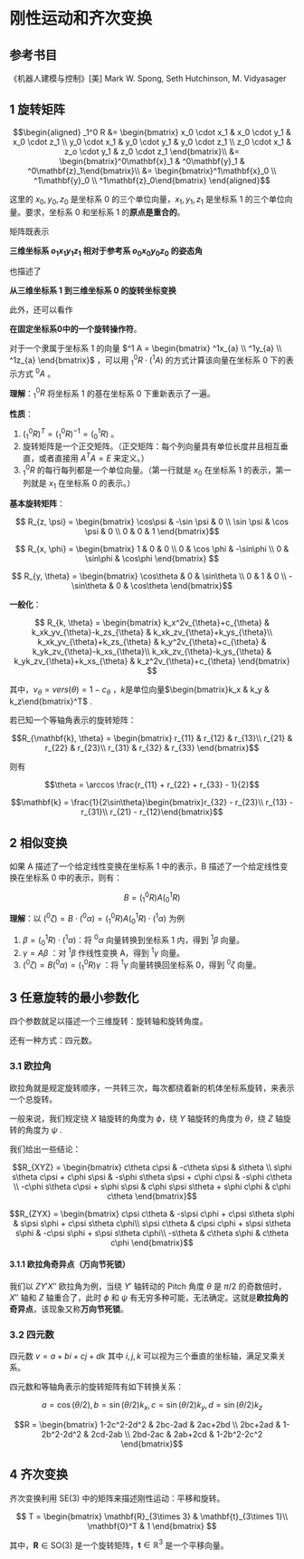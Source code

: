 # 刚性运动和齐次变换

## 参考书目

《机器人建模与控制》[美] Mark W. Spong, Seth Hutchinson, M. Vidyasager

## 1 旋转矩阵

$$\begin{aligned} _1^0 R &= \begin{bmatrix}
  x_0 \cdot x_1 & x_0 \cdot y_1 & x_0 \cdot z_1 \\
  y_0 \cdot x_1 & y_0 \cdot y_1 & y_0 \cdot z_1 \\
  z_0 \cdot x_1 & z_o \cdot y_1 & z_0 \cdot z_1
\end{bmatrix}\\
&= \begin{bmatrix}^0\mathbf{x}_1 & ^0\mathbf{y}_1 & ^0\mathbf{z}_1\end{bmatrix}\\
&= \begin{bmatrix}^1\mathbf{x}_0 \\ ^1\mathbf{y}_0 \\ ^1\mathbf{z}_0\end{bmatrix}
\end{aligned}$$

这里的 $x_0, y_0, z_0$ 是坐标系 0 的三个单位向量，$x_1, y_1, z_1$ 是坐标系 1 的三个单位向量。要求，坐标系 0 和坐标系 1 的**原点是重合的**。

矩阵既表示

**三维坐标系 $o_1x_1y_1z_1$ 相对于参考系 $o_0x_0y_0z_0$ 的姿态角**

也描述了

**从三维坐标系 1 到三维坐标系 0 的旋转坐标变换**

此外，还可以看作

**在固定坐标系0中的一个旋转操作符**。

对于一个隶属于坐标系 1 的向量 $^1 A = \begin{bmatrix} ^1x_{a} \\ ^1y_{a} \\ ^1z_{a} \end{bmatrix}$ ，可以用 $_1^0 R \cdot (^1A)$ 的方式计算该向量在坐标系 0 下的表示方式 $^0A$ 。

**理解**：$_1^0 R$ 将坐标系 1 的基在坐标系 0 下重新表示了一遍。

**性质**：

1. $(_1^0 R)^T = (_1^0 R)^{-1} = (_0^1 R)$ 。
2. 旋转矩阵是一个正交矩阵。（正交矩阵：每个列向量具有单位长度并且相互垂直，或者直接用 $A^TA = E$ 来定义。）
3. $_1^0 R$ 的每行每列都是一个单位向量。（第一行就是 $x_0$ 在坐标系 1 的表示，第一列就是 $x_1$ 在坐标系 0 的表示。）

**基本旋转矩阵**：

$$ R_{z, \psi} = \begin{bmatrix}
  \cos\psi & -\sin \psi & 0 \\
  \sin \psi & \cos \psi & 0 \\
  0 & 0 & 1
\end{bmatrix}$$

$$ R_{x, \phi} = \begin{bmatrix}
  1 & 0 & 0 \\
  0 & \cos \phi & -\sin\phi \\
  0 & \sin\phi & \cos\phi
\end{bmatrix} $$

$$ R_{y, \theta} = \begin{bmatrix}
  \cos\theta & 0 & \sin\theta \\
  0 & 1 & 0 \\
  -\sin\theta & 0 & \cos\theta
\end{bmatrix}$$

**一般化**：

$$ R_{k, \theta} = \begin{bmatrix}
k_x^2v_{\theta}+c_{\theta} & k_xk_yv_{\theta}-k_zs_{\theta} & k_xk_zv_{\theta}+k_ys_{\theta}\\ k_xk_yv_{\theta}+k_zs_{\theta} & k_y^2v_{\theta}+c_{\theta} & k_yk_zv_{\theta}-k_xs_{\theta}\\ k_xk_zv_{\theta}-k_ys_{\theta} & k_yk_zv_{\theta}+k_xs_{\theta} & k_z^2v_{\theta}+c_{\theta}
\end{bmatrix} $$

其中，$v_{\theta} = vers(\theta) = 1 - c_{\theta}$ ，$k$是单位向量$\begin{bmatrix}k_x & k_y & k_z\end{bmatrix}^T$ .

若已知一个等轴角表示的旋转矩阵：

$$R_{\mathbf{k}, \theta} = \begin{bmatrix}
r_{11} & r_{12} & r_{13}\\
r_{21} & r_{22} & r_{23}\\
r_{31} & r_{32} & r_{33}
\end{bmatrix}$$

则有

$$\theta = \arccos \frac{r_{11} + r_{22} + r_{33} - 1}{2}$$

$$\mathbf{k} = \frac{1}{2\sin\theta}\begin{bmatrix}r_{32} - r_{23}\\ r_{13} - r_{31}\\ r_{21} - r_{12}\end{bmatrix}$$

## 2 相似变换

如果 A 描述了一个给定线性变换在坐标系 1 中的表示，B 描述了一个给定线性变换在坐标系 0 中的表示，则有：

$$ B = (_1^0R) A (_0^1R) $$

**理解**：以 $(^0\zeta) = B \cdot (^0\alpha) = (_1^0R) A (_0^1R)\cdot (^1\alpha)$ 为例

1. $\beta = (_0^1R)\cdot (^1\alpha)$：将 $^0\alpha$ 向量转换到坐标系 1 内，得到 $^1\beta$ 向量。
2. $\gamma = A \beta$ ：对 $^1\beta$ 作线性变换 A，得到 $^1\gamma$ 向量。
3. $(^0\zeta) = B(^0\alpha) = (_1^0R) \gamma$ ：将 $^1\gamma$ 向量转换回坐标系 0，得到 $^0\zeta$ 向量。

## 3 任意旋转的最小参数化

四个参数就足以描述一个三维旋转：旋转轴和旋转角度。

还有一种方式：四元数。

### 3.1 欧拉角

欧拉角就是规定旋转顺序，一共转三次，每次都绕着新的机体坐标系旋转，来表示一个总旋转。

一般来说，我们规定绕 $X$ 轴旋转的角度为 $\phi$，绕 $Y$ 轴旋转的角度为 $\theta$，绕 $Z$ 轴旋转的角度为 $\psi$ .

我们给出一些结论：

$$R_{XYZ} = \begin{bmatrix}
c\theta c\psi & -c\theta s\psi & s\theta \\
s\phi s\theta c\psi + c\phi s\psi & -s\phi s\theta s\psi + c\phi c\psi & -s\phi c\theta \\
-c\phi s\theta c\psi + s\phi s\psi & c\phi s\psi s\theta + s\phi c\phi & c\phi c\theta
\end{bmatrix}$$

$$R_{ZYX} = \begin{bmatrix}
c\psi c\theta & -s\psi c\phi + c\psi s\theta s\phi & s\psi s\phi + c\psi s\theta c\phi\\
s\psi c\theta & c\psi c\phi + s\psi s\theta s\phi & -c\psi s\phi + s\psi s\theta c\phi\\
-s\theta & c\theta s\phi & c\theta c\phi
\end{bmatrix}$$

#### 3.1.1 欧拉角奇异点（万向节死锁）

我们以 $ZY'X''$ 欧拉角为例，当绕 $Y'$ 轴转动的 Pitch 角度 $\theta$ 是 $\pi/2$ 的奇数倍时，$X''$ 轴和 $Z$ 轴重合了，此时 $\phi$ 和 $\psi$ 有无穷多种可能，无法确定。这就是**欧拉角的奇异点**，该现象又称**万向节死锁**。

### 3.2 四元数

四元数 $v = a+bi+cj+dk$ 其中 $i,j,k$ 可以视为三个垂直的坐标轴，满足叉乘关系。

四元数和等轴角表示的旋转矩阵有如下转换关系：

$$a = \cos(\theta/2), b = \sin(\theta/2)k_x, c = \sin(\theta/2)k_y, d = \sin(\theta/2)k_z$$

$$R = \begin{bmatrix}
1-2c^2-2d^2 & 2bc-2ad & 2ac+2bd \\
2bc+2ad & 1-2b^2-2d^2 & 2cd-2ab \\
2bd-2ac & 2ab+2cd & 1-2b^2-2c^2
\end{bmatrix}$$

## 4 齐次变换

齐次变换利用 SE(3) 中的矩阵来描述刚性运动：平移和旋转。

$$
T = \begin{bmatrix} \mathbf{R}_{3\times 3} & \mathbf{t}_{3\times 1}\\ \mathbf{0}^T & 1 \end{bmatrix}
$$

其中，$\mathbf{R} \in \mathrm{SO}(3)$ 是一个旋转矩阵，$\mathbf{t} \in \mathbb{R}^3$ 是一个平移向量。
